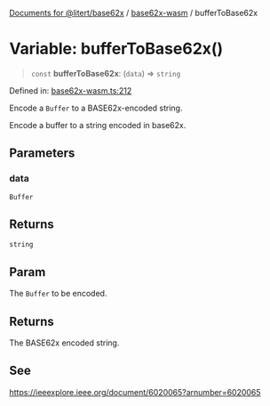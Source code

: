 [Documents for @litert/base62x](../../index.md) / [base62x-wasm](../index.md) / bufferToBase62x

# Variable: bufferToBase62x()

> `const` **bufferToBase62x**: (`data`) => `string`

Defined in: [base62x-wasm.ts:212](https://github.com/litert/base62x.js/blob/master/src/lib/base62x-wasm.ts#L212)

Encode a `Buffer` to a BASE62x-encoded string.

Encode a buffer to a string encoded in base62x.

## Parameters

### data

`Buffer`

## Returns

`string`

## Param

The `Buffer` to be encoded.

## Returns

The BASE62x encoded string.

## See

https://ieeexplore.ieee.org/document/6020065?arnumber=6020065
